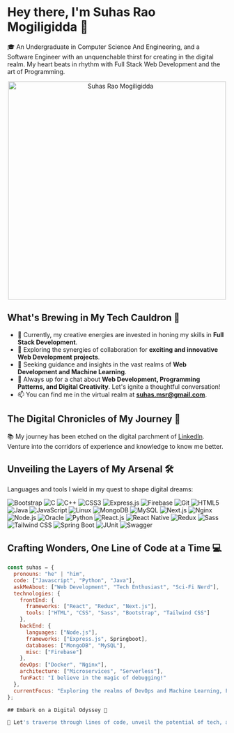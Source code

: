 # Hey there, I'm Suhas Rao Mogiligidda 👋

🎓 An Undergraduate in Computer Science And Engineering, and a Software Engineer with an unquenchable thirst for creating in the digital realm. My heart beats in rhythm with Full Stack Web Development and the art of Programming.

<p align="center">
  <img src="https://media.giphy.com/media/hvRJCLFzcasrR4ia7z/giphy.gif" alt="Suhas Rao Mogiligidda" width="500" />
</p>

## What's Brewing in My Tech Cauldron 🌟

- 🌱 Currently, my creative energies are invested in honing my skills in **Full Stack Development**.
- 👯 Exploring the synergies of collaboration for **exciting and innovative Web Development projects**.
- 🤝 Seeking guidance and insights in the vast realms of **Web Development and Machine Learning**.
- 💬 Always up for a chat about **Web Development, Programming Patterns, and Digital Creativity**. Let's ignite a thoughtful conversation!
- 📫 You can find me in the virtual realm at **[suhas.msr@gmail.com](mailto:suhas.msr@gmail.com)**.

## The Digital Chronicles of My Journey 🚀

📚 My journey has been etched on the digital parchment of [LinkedIn](https://www.linkedin.com/in/msuhasrao/). Venture into the corridors of experience and knowledge to know me better.

## Unveiling the Layers of My Arsenal 🛠️

Languages and tools I wield in my quest to shape digital dreams:

<p align="left">
  <img src="https://img.shields.io/badge/-Bootstrap-7952B3?style=flat-square&logo=bootstrap&logoColor=white" alt="Bootstrap" />
  <img src="https://img.shields.io/badge/-C-00599C?style=flat-square&logo=c&logoColor=white" alt="C" />
  <img src="https://img.shields.io/badge/-C++-00599C?style=flat-square&logo=cplusplus&logoColor=white" alt="C++" />
  <img src="https://img.shields.io/badge/-CSS3-1572B6?style=flat-square&logo=css3&logoColor=white" alt="CSS3" />
  <img src="https://img.shields.io/badge/-Express.js-000000?style=flat-square&logo=express&logoColor=white" alt="Express.js" />
  <img src="https://img.shields.io/badge/-Firebase-FFCA28?style=flat-square&logo=firebase&logoColor=black" alt="Firebase" />
  <img src="https://img.shields.io/badge/-Git-F05032?style=flat-square&logo=git&logoColor=white" alt="Git" />
  <img src="https://img.shields.io/badge/-HTML5-E34F26?style=flat-square&logo=html5&logoColor=white" alt="HTML5" />
  <img src="https://img.shields.io/badge/-Java-007396?style=flat-square&logo=java&logoColor=white" alt="Java" />
  <img src="https://img.shields.io/badge/-JavaScript-F7DF1E?style=flat-square&logo=javascript&logoColor=black" alt="JavaScript" />
  <img src="https://img.shields.io/badge/-Linux-FCC624?style=flat-square&logo=linux&logoColor=black" alt="Linux" />
  <img src="https://img.shields.io/badge/-MongoDB-47A248?style=flat-square&logo=mongodb&logoColor=white" alt="MongoDB" />
  <img src="https://img.shields.io/badge/-MySQL-4479A1?style=flat-square&logo=mysql&logoColor=white" alt="MySQL" />
  <img src="https://img.shields.io/badge/-Next.js-000000?style=flat-square&logo=nextdotjs&logoColor=white" alt="Next.js" />
  <img src="https://img.shields.io/badge/-Nginx-269539?style=flat-square&logo=nginx&logoColor=white" alt="Nginx" />
  <img src="https://img.shields.io/badge/-Node.js-339933?style=flat-square&logo=nodedotjs&logoColor=white" alt="Node.js" />
  <img src="https://img.shields.io/badge/-Oracle-F80000?style=flat-square&logo=oracle&logoColor=white" alt="Oracle" />
  <img src="https://img.shields.io/badge/-Python-3776AB?style=flat-square&logo=python&logoColor=white" alt="Python" />
  <img src="https://img.shields.io/badge/-React.js-61DAFB?style=flat-square&logo=react&logoColor=black" alt="React.js" />
  <img src="https://img.shields.io/badge/-React_Native-61DAFB?style=flat-square&logo=react&logoColor=black" alt="React Native" />
  <img src="https://img.shields.io/badge/-Redux-764ABC?style=flat-square&logo=redux&logoColor=white" alt="Redux" />
  <img src="https://img.shields.io/badge/-Sass-CC6699?style=flat-square&logo=sass&logoColor=white" alt="Sass" />
  <img src="https://img.shields.io/badge/-Tailwind_CSS-38B2AC?style=flat-square&logo=tailwind-css&logoColor=white" alt="Tailwind CSS" />
  <img src="https://img.shields.io/badge/-Spring_Boot-6DB33F?style=flat-square&logo=spring-boot&logoColor=white" alt="Spring Boot" />
  <img src="https://img.shields.io/badge/-JUnit-25A162?style=flat-square&logo=junit5&logoColor=white" alt="JUnit" />
  <img src="https://img.shields.io/badge/-Swagger-85EA2D?style=flat-square&logo=swagger&logoColor=black" alt="Swagger" />
</p>

## Crafting Wonders, One Line of Code at a Time 💻

```javascript
const suhas = {
  pronouns: "he" | "him",
  code: ["Javascript", "Python", "Java"],
  askMeAbout: ["Web Development", "Tech Enthusiast", "Sci-Fi Nerd"],
  technologies: {
    frontEnd: {
      frameworks: ["React", "Redux", "Next.js"],
      tools: ["HTML", "CSS", "Sass", "Bootstrap", "Tailwind CSS"]
    },
    backEnd: {
      languages: ["Node.js"],
      frameworks: ["Express.js", Springboot],
      databases: ["MongoDB", "MySQL"],
      misc: ["Firebase"]
    },
    devOps: ["Docker", "Nginx"],
    architecture: ["Microservices", "Serverless"],
    funFact: "I believe in the magic of debugging!"
  },
  currentFocus: "Exploring the realms of DevOps and Machine Learning, Full Stack Development"
};

## Embark on a Digital Odyssey 🚀

🌟 Let's traverse through lines of code, unveil the potential of tech, and create something that resonates with the digital cosmos. Connect with me, and let's build dreams together!
